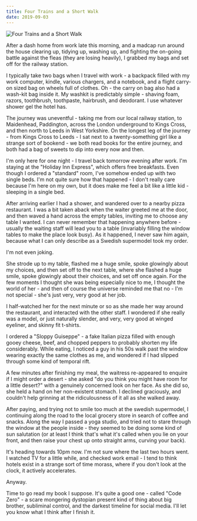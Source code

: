 ```yaml
---
title: Four Trains and a Short Walk
date: 2019-09-03
---
```


![Four Trains and a Short Walk](https://source.unsplash.com/-m88z7ily-w/1600x900)

After a dash home from work late this morning, and a madcap run around the house clearing up, tidying up, washing up, and fighting the on-going battle against the fleas (they are losing heavily), I grabbed my bags and set off for the railway station.

I typically take two bags when I travel with work - a backpack filled with my work computer, kindle, various chargers, and a notebook, and a flight carry-on sized bag on wheels full of clothes. Oh - the carry on bag also had a wash-kit bag inside it. My washkit is predictably simple - shaving foam, razors, toothbrush, toothpaste, hairbrush, and deodorant. I use whatever shower gel the hotel has.

The journey was uneventful - taking me from our local railway station, to Maidenhead, Paddington, across the London underground to Kings Cross, and then north to Leeds in West Yorkshire. On the longest leg of the journey - from Kings Cross to Leeds - I sat next to a twenty-something girl like a strange sort of bookend - we both read books for the entire journey, and both had a bag of sweets to dip into every now and then.

I'm only here for one night - I travel back tomorrow evening after work. I'm staying at the "Holiday Inn Express", which offers free breakfasts. Even though I ordered a "standard" room, I've somehow ended up with two single beds. I'm not quite sure how that happened - I don't really care because I'm here on my own, but it does make me feel a bit like a little kid - sleeping in a single bed.

After arriving earlier I had a shower, and wandered over to a nearby pizza restaurant. I was a bit taken aback when the waiter greeted me at the door, and then waved a hand across the empty tables, inviting me to choose any table I wanted. I can never remember that happening anywhere before - usually the waiting staff will lead you to a table (invariably filling the window tables to make the place look busy). As it happened, I never saw him again, because what I can only describe as a Swedish supermodel took my order.

I'm not even joking.

She strode up to my table, flashed me a huge smile, spoke glowingly about my choices, and then set off to the next table, where she flashed a huge smile, spoke glowingly about their choices, and set off once again. For the few moments I thought she was being especially nice to me, I thought the world of her - and then of course the universe reminded me that no - I'm not special - she's just very, very good at her job.

I half-watched her for the next minute or so as she made her way around the restaurant, and interacted with the other staff. I wondered if she really was a model, or just naturally slender, and very, very good at winged eyeliner, and skinny fit t-shirts.

I ordered a "Sloppy Guiseppe" - a fake Italian pizza filled with enough gooey cheese, beef, and chopped peppers to probably shorten my life considerably. While eating, I noticed a guy in his 50s walk past the window wearing exactly the same clothes as me, and wondered if I had slipped through some kind of temporal rift.

A few minutes after finishing my meal, the waitress re-appeared to enquire if I might order a desert - she asked "do you think you might have room for a little desert?" with a genuinely concerned look on her face. As she did so, she held a hand on her non-existent stomach. I declined graciously, and couldn't help grinning at the ridiculousness of it all as she walked away.

After paying, and trying not to smile too much at the swedish supermodel, I continuing along the road to the local grocery store in search of coffee and snacks. Along the way I passed a yoga studio, and tried not to stare through the window at the people inside - they seemed to be doing some kind of sun salutation (or at least I think that's what it's called when you lie on your front, and then raise your chest up onto straight arms, curving your back).

It's heading towards 10pm now. I'm not sure where the last two hours went. I watched TV for a little while, and checked work email - I tend to think hotels exist in a strange sort of time morass, where if you don't look at the clock, it actively accelerates.

Anyway.

Time to go read my book I suppose. It's quite a good one - called "Code Zero" - a scare mongering dystopian present kind of thing about big brother, subliminal control, and the darkest timeline for social media. I'll let you know what I think after I finish it.